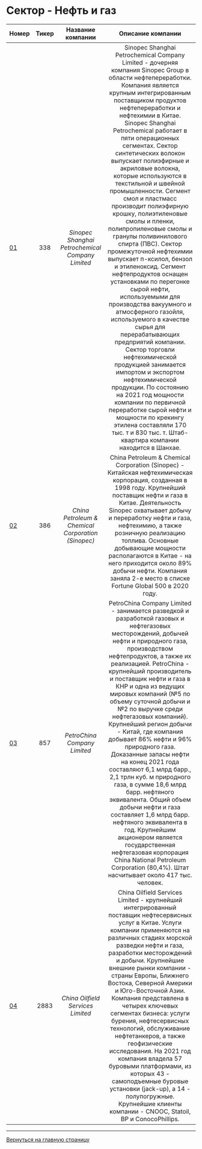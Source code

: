 # Сектор - Нефть и газ

| Номер|Тикер|Название компании|Описание компании|
|--------------|:--:|:-------:|:---:|
|[01]|338|*Sinopec Shanghai Petrochemical Company Limited*|Sinopec Shanghai Petrochemical Company Limited - дочерняя компания Sinopec Group в области нефтепереработки. Компания является крупным интегрированным поставщиком продуктов нефтепереработки и нефтехимии в Китае. Sinopec Shanghai Petrochemical работает в пяти операционных сегментах. Сектор синтетических волокон выпускает полиэфирные и акриловые волокна, которые используются в текстильной и швейной промышленности. Сегмент смол и пластмасс производит полиэфирную крошку, полиэтиленовые смолы и пленки, полипропиленовые смолы и гранулы поливинилового спирта (ПВС). Сектор промежуточной нефтехимии выпускает п-ксилол, бензол и этиленоксид.  Сегмент нефтепродуктов оснащен установками по перегонке сырой нефти, используемыми для производства вакуумного и атмосферного газойля, используемого в качестве сырья для перерабатывающих предприятий компании. Сектор торговли нефтехимической продукцией занимается импортом и экспортом нефтехимической продукции. По состоянию на 2021 год мощности компании по первичной переработке сырой нефти и мощности по крекингу этилена составляли 170 тыс. т и 830 тыс. т. Штаб-квартира компании находится в Шанхае.|
|[02]|386|*China Petroleum & Chemical Corporation (Sinopec)*|China Petroleum & Chemical Corporation (Sinopec) - Китайская нефтехимическая корпорация, созданная в 1998 году. Крупнейший поставщик нефти и газа в Китае. Деятельность Sinopec охватывает добычу и переработку нефти и газа, нефтехимию, а также розничную реализацию топлива. Основные добывающие мощности располагаются в Китае - на него приходится около 89% добычи нефти. Компания заняла 2-е место в списке Fortune Global 500 в 2020 году.|
|[03]|857|*PetroChina Company Limited*|PetroChina Company Limited - занимается разведкой и разработкой газовых и нефтегазовых месторождений, добычей нефти и природного газа, производством нефтепродуктов, а также их реализацией. PetroChina - крупнейший производитель и поставщик нефти и газа в КНР и одна из ведущих мировых компаний (№5 по объему суточной добычи и №2 по выручке среди нефтегазовых компаний). Крупнейший регион добычи - Китай, где компания добывает 86% нефти и 96% природного газа. Доказанные запасы нефти на конец 2021 года составляют 6,1 млрд барр., 2,1 трлн куб. м природного газа, в сумме 18,6 млрд барр. нефтяного эквивалента. Общий объем добычи нефти и газа составляет 1,6 млрд барр. нефтяного эквивалента в год. Крупнейшим акционером является государственная нефтегазовая корпорация China National Petroleum Corporation (80,4%). Штат насчитывает около 417 тыс. человек.|
|[04]|2883|*China Oilfield Services Limited*|China Oilfield Services Limited - крупнейший интегрированный поставщик нефтесервисных услуг в Китае. Услуги компании применяются на различных стадиях морской разведки нефти и газа, разработки месторождений и добычи. Крупнейшие внешние рынки компании - страны Европы, Ближнего Востока, Северной Америки и Юго-Восточной Азии. Компания представлена в четырех ключевых сегментах бизнеса: услуги бурения, нефтесервисных технологий, обслуживание нефтетанкеров, а также геофизические исследования. На 2021 год компания владела 57 буровыми платформами, из которых 43 - самоподъемные буровые установки (jack-up), а 14 - полупогружные. Крупнейшие клиенты компании  - CNOOC, Statoil, BP и ConocoPhillips.|

---

[Вернуться на главную страницу](https://github.com/ANT050/Stocks_List "Перейти на главную страницу")

[01]: https://investcab.ru/ru/inmarket/torg_instruments/card.aspx?issue=6021 "Перейти для просмотра полной информации"
[02]: https://investcab.ru/ru/inmarket/torg_instruments/card.aspx?issue=7460 "Перейти для просмотра полной информации"
[03]: https://investcab.ru/ru/inmarket/torg_instruments/card.aspx?issue=5988 "Перейти для просмотра полной информации"
[04]: https://investcab.ru/ru/inmarket/torg_instruments/card.aspx?issue=9088 "Перейти для просмотра полной информации"
